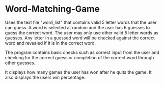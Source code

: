 # Word-Matching-Game

Uses the text file "word_list" that contains valid 5 letter words that the user can guess. A word is selected at random and the user has 6 guesses to guess the correct word. The user may only use other valid 5 letter words as guesses. Any letter in a guessed word will be checked against the correct word and revealed if it is in the correct word.

The program contains basic checks such as correct input from the user and checking for the correct guess or completion of the correct word through other guesses.

It displays how many games the user has won after he quits the game. It also displays the users win percentage.
